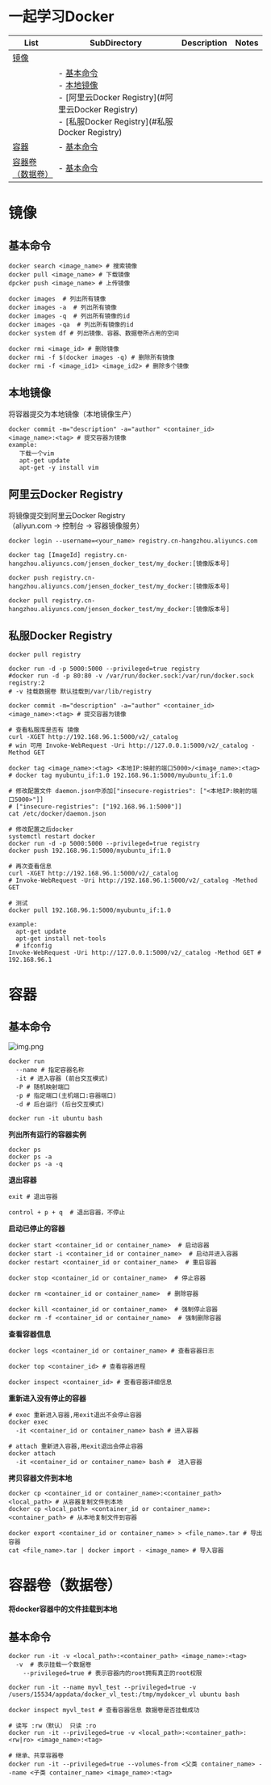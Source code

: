 # 一起学习Docker



| List                                  | SubDirectory                                                 | Description | **Notes** |
| ------------------------------------- | ------------------------------------------------------------ | ----------- | --------- |
| [镜像](#镜像)                         |                                                              |             |           |
|                                       | - [基本命令](#基本命令)<br />- [本地镜像](#本地镜像)<br />- [阿里云Docker Registry](#阿里云Docker Registry)<br />- [私服Docker Registry](#私服Docker Registry) |             |           |
| [容器](#容器)                         | - [基本命令](#基本命令-2)                                    |             |           |
| [容器卷（数据卷）](#容器卷（数据卷）) | - [基本命令](#基本命令-3)                                    |             |           |



# 镜像

## 基本命令

```shell
docker search <image_name> # 搜索镜像
docker pull <image_name> # 下载镜像
dpcker push <image_name> # 上传镜像

docker images  # 列出所有镜像
docker images -a  # 列出所有镜像
docker images -q  # 列出所有镜像的id
docker images -qa  # 列出所有镜像的id
docker system df # 列出镜像、容器、数据卷所占用的空间

docker rmi <image_id> # 删除镜像
docker rmi -f $(docker images -q) # 删除所有镜像
docker rmi -f <image_id1> <image_id2> # 删除多个镜像
```
## 本地镜像

将容器提交为本地镜像（本地镜像生产）

```shell
docker commit -m="description" -a="author" <container_id> <image_name>:<tag> # 提交容器为镜像
example:
   下载一个vim
   apt-get update
   apt-get -y install vim 
```
## 阿里云Docker Registry

将镜像提交到阿里云Docker Registry \
（aliyun.com -> 控制台 -> 容器镜像服务）

```shell
docker login --username=<your_name> registry.cn-hangzhou.aliyuncs.com

docker tag [ImageId] registry.cn-hangzhou.aliyuncs.com/jensen_docker_test/my_docker:[镜像版本号]

docker push registry.cn-hangzhou.aliyuncs.com/jensen_docker_test/my_docker:[镜像版本号]

docker pull registry.cn-hangzhou.aliyuncs.com/jensen_docker_test/my_docker:[镜像版本号]
```
## 私服Docker Registry

```shell
docker pull registry

docker run -d -p 5000:5000 --privileged=true registry
#docker run -d -p 80:80 -v /var/run/docker.sock:/var/run/docker.sock registry:2
# -v 挂载数据卷 默认挂载到/var/lib/registry

docker commit -m="description" -a="author" <container_id> <image_name>:<tag> # 提交容器为镜像

# 查看私服库是否有 镜像
curl -XGET http://192.168.96.1:5000/v2/_catalog
# win 可用 Invoke-WebRequest -Uri http://127.0.0.1:5000/v2/_catalog -Method GET 

docker tag <image_name>:<tag> <本地IP:映射的端口5000>/<image_name>:<tag>
# docker tag myubuntu_if:1.0 192.168.96.1:5000/myubuntu_if:1.0

# 修改配置文件 daemon.json中添加["insecure-registries": ["<本地IP:映射的端口5000>"]]
# ["insecure-registries": ["192.168.96.1:5000"]]
cat /etc/docker/daemon.json 

# 修改配置之后docker
systemctl restart docker
docker run -d -p 5000:5000 --privileged=true registry
docker push 192.168.96.1:5000/myubuntu_if:1.0

# 再次查看信息
curl -XGET http://192.168.96.1:5000/v2/_catalog
# Invoke-WebRequest -Uri http://192.168.96.1:5000/v2/_catalog -Method GET

# 测试
docker pull 192.168.96.1:5000/myubuntu_if:1.0

example:
  apt-get update
  apt-get install net-tools
  # ifconfig
Invoke-WebRequest -Uri http://127.0.0.1:5000/v2/_catalog -Method GET # 192.168.96.1
```

# 容器

## 基本命令
![img.png](images%2Fimg.png)
```shell
docker run 
  --name # 指定容器名称
  -it # 进入容器 (前台交互模式)
  -P # 随机映射端口
  -p # 指定端口(主机端口:容器端口)
  -d # 后台运行 (后台交互模式)

docker run -it ubuntu bash
```
**列出所有运行的容器实例**

```shell
docker ps
docker ps -a
docker ps -a -q
```
**退出容器**

```shell
exit # 退出容器

control + p + q  # 退出容器，不停止
```

**启动已停止的容器**

```shell
docker start <container_id or container_name>  # 启动容器
docker start -i <container_id or container_name>  # 启动并进入容器
docker restart <container_id or container_name>  # 重启容器

docker stop <container_id or container_name>  # 停止容器

docker rm <container_id or container_name>  # 删除容器

docker kill <container_id or container_name>  # 强制停止容器
docker rm -f <container_id or container_name>  # 强制删除容器
```
**查看容器信息**

```shell
docker logs <container_id or container_name> # 查看容器日志

docker top <container_id> # 查看容器进程

docker inspect <container_id> # 查看容器详细信息

```
**重新进入没有停止的容器**

```shell
# exec 重新进入容器,用exit退出不会停止容器
docker exec 
  -it <container_id or container_name> bash # 进入容器 
  
# attach 重新进入容器,用exit退出会停止容器
docker attach 
  -it <container_id or container_name> bash #  进入容器
```
**拷贝容器文件到本地**

```shell
docker cp <container_id or container_name>:<container_path> <local_path> # 从容器复制文件到本地
docker cp <local_path> <container_id or container_name>:<container_path> # 从本地复制文件到容器
```

```shell
docker export <container_id or container_name> > <file_name>.tar # 导出容器
cat <file_name>.tar | docker import - <image_name> # 导入容器
```

# 容器卷（数据卷）

**将docker容器中的文件挂载到本地**

## 基本命令

```shell
docker run -it -v <local_path>:<container_path> <image_name>:<tag>
  -v  # 表示挂载一个数据卷
    --privileged=true # 表示容器内的root拥有真正的root权限
    
docker run -it --name myvl_test --privileged=true -v /users/15534/appdata/docker_vl_test:/tmp/mydokcer_vl ubuntu bash

docker inspect myvl_test # 查看容器信息 数据卷是否挂载成功

# 读写 :rw（默认） 只读 :ro
docker run -it --privileged=true -v <local_path>:<container_path>:<rw|ro> <image_name>:<tag>

# 继承、共享容器卷
docker run -it --privileged=true --volumes-from <父类 container_name> --name <子类 container_name> <image_name>:<tag>
```







